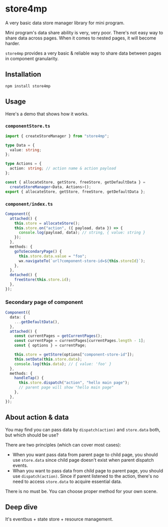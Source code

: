 # store4mp

A very basic data store manager library for mini program.

Mini program's data share ability is very, very poor. There's not easy way to
share data across pages. When it comes to nested pages, it will become harder.

`store4mp` provides a very basic & reliable way to share data between pages in
component granularity.

## Installation

```
npm install store4mp
```

## Usage

Here's a demo that shows how it works.

### `componentStore.ts`

```ts
import { createStoreManager } from "store4mp";

type Data = {
  value: string;
};

type Actions = {
  action: string; // action name & action payload
};

const { allocateStore, getStore, freeStore, getDefaultData } =
  createStoreManager<Data, Actions>();
export { allocateStore, getStore, freeStore, getDefaultData };
```

### `component/index.ts`

```ts
Component({
  attached() {
    this.store = allocateStore();
    this.store.on("action", ({ payload, data }) => {
      console.log(payload, data); // string, { value: string }
    });
  },
  methods: {
    goToSecondaryPage() {
      this.store.data.value = "foo";
      wx.navigateTo(`url?component-store-id=${this.storeId}`);
    },
  },
  detached() {
    freeStore(this.store.id);
  },
});
```

### Secondary page of component

```ts
Component({
  data: {
    ...getDefaultData(),
  },
  attached() {
    const currentPages = getCurrentPages();
    const currentPage = currentPages[currentPages.length - 1];
    const { options } = currentPage;

    this.store = getStore(options["component-store-id"]);
    this.setData(this.store.data);
    console.log(this.data); // { value: 'foo' }
  },
  methods: {
    handleTap() {
      this.store.dispatch("action", "hello main page");
      // parent page will show "hello main page"
    },
  },
});
```

## About action & data

You may find you can pass data by `dispatch(action)` and `store.data` both, but
which should be use?

There are two principles (which can cover most cases):

- When you want pass data from parent page to child page, you should use
  `store.data` since child page doesn't exist when parent dispatch events.
- Whan you want to pass data from child page to parent page, you should use
  `dispatch(action)`. Since if parent listened to the action, there's no need
  to access `store.data` to acquire essential data.

There is no must be. You can choose proper method for your own scene.

## Deep dive

It's eventbus + state store + resource management.
